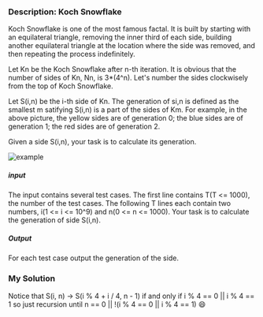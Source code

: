 ### Description: Koch Snowflake

Koch Snowflake is one of the most famous factal. It is built by starting with an equilateral triangle, removing the inner third of each side, building another equilateral triangle at the location where the side was removed, and then repeating the process indefinitely.

Let Kn be the Koch Snowflake after n-th iteration. It is obvious that the number of sides of Kn, Nn, is 3*(4^n). Let's number the sides clockwisely from the top of Koch Snowflake.

Let S(i,n) be the i-th side of Kn. The generation of si,n is defined as the smallest m satifying S(i,n) is a part of the sides of Km. For example, in the above picture, the yellow sides are of generation 0; the blue sides are of generation 1; the red sides are of generation 2.

Given a side S(i,n), your task is to calculate its generation.

![example](../1106%KochSnowflake/snowflake.png)

##### **input**
The input contains several test cases.
The first line contains T(T <= 1000), the number of the test cases.
The following T lines each contain two numbers, i(1 <= i <= 10^9) and n(0 <= n <= 1000). Your task is to calculate the generation of side S(i,n).

##### **Output**
For each test case output the generation of the side.


### My Solution

Notice that S(i, n) -> S(i % 4 + i / 4, n - 1) if and only if i % 4 == 0 || i % 4 == 1
so just recursion until n == 0 || !(i % 4 == 0 || i % 4 == 1) :smile:

